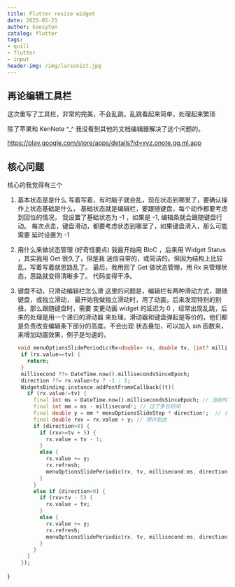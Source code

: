```yaml
---
title: Flutter resize widget
date: 2025-05-21
author: koocyton
catalog: flutter
tags:
- quill
- flutter
- input
header-img: /img/larsonist.jpg
---
```


## 再论编辑工具栏

这次重写了工具栏，非常的完美，不会乱跳，乱跳看起来简单，处理起来繁琐

除了苹果和 KenNote ^_^ 我没看到其他的文档编辑器解决了这个问题的。

https://play.google.com/store/apps/details?id=xyz.onote.gg.ml.app

## 核心问题

核心的我觉得有三个

1. 基本状态是是什么
   写着写着，有时脑子就会乱，现在状态到哪里了，要确认操作上状态基础是什么，
   基础状态就是编辑栏，要跟随键盘，每个动作都要考虑到回位的情况，
   我设置了基础状态为 -1 ，如果是 -1, 编辑条就会跟随键盘行动。
   每次点击，键盘滑动，都要考虑状态到哪里了，如果键盘滑入，那么可能需要
   延时设置为 -1

2. 用什么来做状态管理 (好奇怪要点)
   我最开始用 BloC ，后来用 Widget Status ，其实我用 Get 很久了，但是我
   迷信自带的，或简洁的。但因为结构上比较乱，写着写着就思路乱了。
   最后，我用回了 Get 做状态管理，用 Rx 来管理状态，思路就变得清晰多了。
   代码变得干净。

3. 键盘不动，只滑动编辑栏怎么滑
   这里的问题是，编辑栏有两种滑动方式，跟随键盘，或独立滑动，
   最开始我做独立滑动时，用了动画，后来发现特别的别扭，那么跟随键盘时，需要
   变更动画 widget 的延迟为 0 ，经常出现乱跳，后来的处理是用一个递归的滑动器
   来处理，滑动器和键盘弹起是等价的，他们都是负责改变编辑条下部分的高度。不会出现
   状态叠加，可以加入 sin 函数来，来增加动画效果，例子是匀速的，

   ```dart
   void menuOptionsSlidePeriodic(Rx<double> rx, double tv, {int? millisecond, int? direction}) {
    if (rx.value==tv) {
      return;
    }
    millisecond ??= DateTime.now().millisecondsSinceEpoch;
    direction ??= rx.value>tv ? -1 : 1;
    WidgetsBinding.instance.addPostFrameCallback((t){
      if (rx.value!=tv) {
        final int ms = DateTime.now().millisecondsSinceEpoch; // 当前时间
        final int mm = ms - millisecond!; // 过了多长时间
        final double y = mm * menuOptionsSlideStep * direction!;  // 计算移动了多少距离
        final double rxv = rx.value + y; // 预计到达
        if (direction>0) {
          if (rxv>=tv + 5) {
            rx.value = tv - 1;
          }
          else {
            rx.value += y;
            rx.refresh;
            menuOptionsSlidePeriodic(rx, tv, millisecond:ms, direction:direction);
          }
        }
        else if (direction<0) {
          if (rxv<tv - 5) {
            rx.value = tv;
          }
          else {
            rx.value += y;
            rx.refresh;
            menuOptionsSlidePeriodic(rx, tv, millisecond:ms, direction:direction);
          }
        }
      }
    });
  }
   ```
